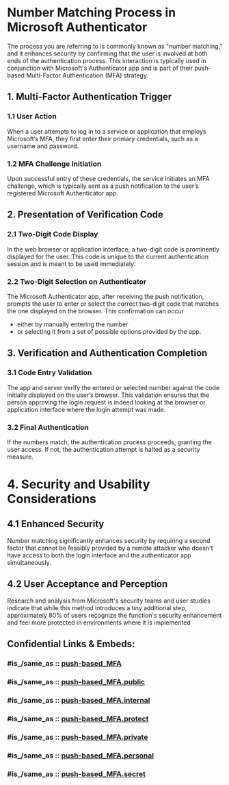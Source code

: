 # Number Matching Process in Microsoft Authenticator

The process you are referring to is commonly known as "number matching," 
and it enhances security by confirming that the user is involved at both ends of the authentication process. 
This interaction is typically used in conjunction with Microsoft's Authenticator app 
and is part of their push-based Multi-Factor Authentication (MFA) strategy. 

## 1. Multi-Factor Authentication Trigger

### 1.1 User Action

When a user attempts to log in to a service or application that employs Microsoft’s MFA, 
they first enter their primary credentials, such as a username and password. 

### 1.2 MFA Challenge Initiation

Upon successful entry of these credentials, the service initiates an MFA challenge, 
which is typically sent as a push notification to the user’s registered Microsoft Authenticator app. 

## 2. Presentation of Verification Code

### 2.1 Two-Digit Code Display

In the web browser or application interface, a two-digit code is prominently displayed for the user. 
This code is unique to the current authentication session and is meant to be used immediately. 

### 2.2 Two-Digit Selection on Authenticator

The Microsoft Authenticator app, after receiving the push notification, 
prompts the user to enter or select the correct two-digit code that matches the one displayed on the browser. 
This confirmation can occur 
- either by manually entering the number 
- or selecting it from a set of possible options provided by the app. 

## 3. Verification and Authentication Completion

### 3.1 Code Entry Validation

The app and server verify the entered or selected number against the code initially displayed on the user’s browser. 
This validation ensures that the person approving the login request 
is indeed looking at the browser or application interface where the login attempt was made. 

### 3.2 Final Authentication

If the numbers match, the authentication process proceeds, granting the user access. 
If not, the authentication attempt is halted as a security measure. 

# 4. Security and Usability Considerations

## 4.1 Enhanced Security

Number matching significantly enhances security 
by requiring a second factor that cannot be feasibly provided by a remote attacker 
who doesn't have access to both the login interface and the authenticator app simultaneously. 

## 4.2 User Acceptance and Perception

Research and analysis from Microsoft's security teams and user studies indicate that 
while this method introduces a tiny additional step, 
approximately 80% of users recognize the function's security enhancement 
and feel more protected in environments where it is implemented 


## Confidential Links & Embeds: 

### #is_/same_as :: [push-based_MFA](/_Standards/Technology/IT/Cryptography/push-based_MFA.md) 

### #is_/same_as :: [push-based_MFA.public](/_public/Technology/IT/Cryptography/push-based_MFA.public.md) 

### #is_/same_as :: [push-based_MFA.internal](/_internal/Technology/IT/Cryptography/push-based_MFA.internal.md) 

### #is_/same_as :: [push-based_MFA.protect](/_protect/Technology/IT/Cryptography/push-based_MFA.protect.md) 

### #is_/same_as :: [push-based_MFA.private](/_private/Technology/IT/Cryptography/push-based_MFA.private.md) 

### #is_/same_as :: [push-based_MFA.personal](/_personal/Technology/IT/Cryptography/push-based_MFA.personal.md) 

### #is_/same_as :: [push-based_MFA.secret](/_secret/Technology/IT/Cryptography/push-based_MFA.secret.md)

